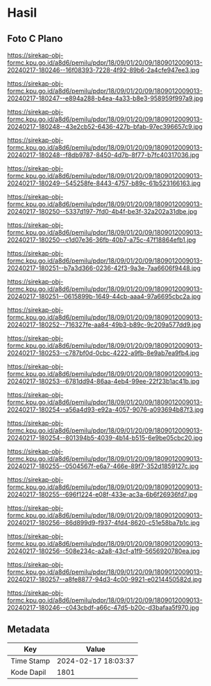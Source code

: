 # Hasil

## Foto C Plano

https://sirekap-obj-formc.kpu.go.id/a8d6/pemilu/pdpr/18/09/01/20/09/1809012009013-20240217-180246--16f08393-7228-4f92-89b6-2a4cfe947ee3.jpg

https://sirekap-obj-formc.kpu.go.id/a8d6/pemilu/pdpr/18/09/01/20/09/1809012009013-20240217-180247--e894a288-b4ea-4a33-b8e3-958959f997a9.jpg

https://sirekap-obj-formc.kpu.go.id/a8d6/pemilu/pdpr/18/09/01/20/09/1809012009013-20240217-180248--43e2cb52-6436-427b-bfab-97ec396657c9.jpg

https://sirekap-obj-formc.kpu.go.id/a8d6/pemilu/pdpr/18/09/01/20/09/1809012009013-20240217-180248--f8db9787-8450-4d7b-8f77-b7fc40317036.jpg

https://sirekap-obj-formc.kpu.go.id/a8d6/pemilu/pdpr/18/09/01/20/09/1809012009013-20240217-180249--545258fe-8443-4757-b89c-61b523166163.jpg

https://sirekap-obj-formc.kpu.go.id/a8d6/pemilu/pdpr/18/09/01/20/09/1809012009013-20240217-180250--5337d197-7fd0-4b4f-be3f-32a202a31dbe.jpg

https://sirekap-obj-formc.kpu.go.id/a8d6/pemilu/pdpr/18/09/01/20/09/1809012009013-20240217-180250--c1d07e36-36fb-40b7-a75c-47f18864efb1.jpg

https://sirekap-obj-formc.kpu.go.id/a8d6/pemilu/pdpr/18/09/01/20/09/1809012009013-20240217-180251--b7a3d366-0236-42f3-9a3e-7aa6606f9448.jpg

https://sirekap-obj-formc.kpu.go.id/a8d6/pemilu/pdpr/18/09/01/20/09/1809012009013-20240217-180251--0615899b-1649-44cb-aaa4-97a6695cbc2a.jpg

https://sirekap-obj-formc.kpu.go.id/a8d6/pemilu/pdpr/18/09/01/20/09/1809012009013-20240217-180252--716327fe-aa84-49b3-b89c-9c209a577dd9.jpg

https://sirekap-obj-formc.kpu.go.id/a8d6/pemilu/pdpr/18/09/01/20/09/1809012009013-20240217-180253--c787bf0d-0cbc-4222-a9fb-8e9ab7ea9fb4.jpg

https://sirekap-obj-formc.kpu.go.id/a8d6/pemilu/pdpr/18/09/01/20/09/1809012009013-20240217-180253--6781dd94-86aa-4eb4-99ee-22f23b1ac41b.jpg

https://sirekap-obj-formc.kpu.go.id/a8d6/pemilu/pdpr/18/09/01/20/09/1809012009013-20240217-180254--a56a4d93-e92a-4057-9076-a093694b87f3.jpg

https://sirekap-obj-formc.kpu.go.id/a8d6/pemilu/pdpr/18/09/01/20/09/1809012009013-20240217-180254--801394b5-4039-4b14-b515-6e9be05cbc20.jpg

https://sirekap-obj-formc.kpu.go.id/a8d6/pemilu/pdpr/18/09/01/20/09/1809012009013-20240217-180255--0504567f-e6a7-466e-89f7-352d1859127c.jpg

https://sirekap-obj-formc.kpu.go.id/a8d6/pemilu/pdpr/18/09/01/20/09/1809012009013-20240217-180255--696f1224-e08f-433e-ac3a-6b6f26936fd7.jpg

https://sirekap-obj-formc.kpu.go.id/a8d6/pemilu/pdpr/18/09/01/20/09/1809012009013-20240217-180256--86d899d9-f937-4fd4-8620-c51e58ba7b1c.jpg

https://sirekap-obj-formc.kpu.go.id/a8d6/pemilu/pdpr/18/09/01/20/09/1809012009013-20240217-180256--508e234c-a2a8-43cf-a1f9-5656920780ea.jpg

https://sirekap-obj-formc.kpu.go.id/a8d6/pemilu/pdpr/18/09/01/20/09/1809012009013-20240217-180257--a8fe8877-94d3-4c00-9921-e0214450582d.jpg

https://sirekap-obj-formc.kpu.go.id/a8d6/pemilu/pdpr/18/09/01/20/09/1809012009013-20240217-180246--c043cbdf-a66c-47d5-b20c-d3bafaa5f970.jpg


## Metadata

| Key        | Value               |
| ---------- | ------------------- |
| Time Stamp | 2024-02-17 18:03:37 |
| Kode Dapil | 1801                |




